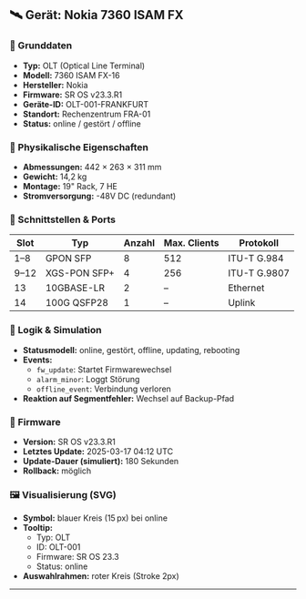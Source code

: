 ## 🛰️ Gerät: Nokia 7360 ISAM FX

### 📌 Grunddaten
- **Typ:** OLT (Optical Line Terminal)
- **Modell:** 7360 ISAM FX-16
- **Hersteller:** Nokia
- **Firmware:** SR OS v23.3.R1
- **Geräte-ID:** OLT-001-FRANKFURT
- **Standort:** Rechenzentrum FRA-01
- **Status:** online / gestört / offline

### 📐 Physikalische Eigenschaften
- **Abmessungen:** 442 × 263 × 311 mm
- **Gewicht:** 14,2 kg
- **Montage:** 19" Rack, 7 HE
- **Stromversorgung:** -48V DC (redundant)

### 🔌 Schnittstellen & Ports
| Slot | Typ          | Anzahl | Max. Clients | Protokoll |
|------|--------------|--------|--------------|-----------|
| 1–8  | GPON SFP     | 8      | 512          | ITU-T G.984 |
| 9–12 | XGS-PON SFP+ | 4      | 256          | ITU-T G.9807 |
| 13   | 10GBASE-LR   | 2      | –            | Ethernet  |
| 14   | 100G QSFP28  | 1      | –            | Uplink    |

### 🧠 Logik & Simulation
- **Statusmodell:** online, gestört, offline, updating, rebooting
- **Events:**  
  - `fw_update`: Startet Firmwarewechsel  
  - `alarm_minor`: Loggt Störung  
  - `offline_event`: Verbindung verloren  
- **Reaktion auf Segmentfehler:** Wechsel auf Backup-Pfad

### 🧪 Firmware
- **Version:** SR OS v23.3.R1  
- **Letztes Update:** 2025-03-17 04:12 UTC  
- **Update-Dauer (simuliert):** 180 Sekunden  
- **Rollback:** möglich

### 🖼️ Visualisierung (SVG)
- **Symbol:** blauer Kreis (15 px) bei online  
- **Tooltip:**  
  - Typ: OLT  
  - ID: OLT-001  
  - Firmware: SR OS 23.3  
  - Status: online  
- **Auswahlrahmen:** roter Kreis (Stroke 2px)

---
